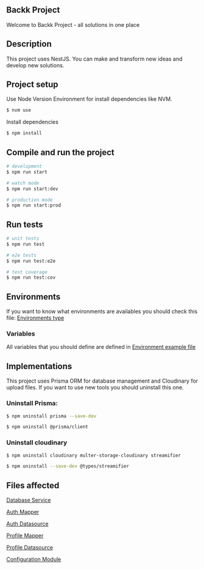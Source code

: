 ## Backk Project

<p>Welcome to Backk Project - all solutions in one place</p>

## Description

This project uses NestJS. You can make and transform new ideas and develop new solutions.

## Project setup

Use Node Version Environment for install dependencies like NVM.

```bash
$ nvm use
```

Install dependencies

```bash
$ npm install
```

## Compile and run the project

```bash
# development
$ npm run start

# watch mode
$ npm run start:dev

# production mode
$ npm run start:prod
```

## Run tests

```bash
# unit tests
$ npm run test

# e2e tests
$ npm run test:e2e

# test coverage
$ npm run test:cov
```

## Environments
If you want to know what environments are availables you should check this file: [Environments type](src/configuration/environment/environment.type.ts)

### Variables
All variables that you should define are defined in [Environment example file](.env.example)

## Implementations

This project uses Prisma ORM for database management and Cloudinary for upload files. If you want to use new tools you should uninstall this one.

### Uninstall Prisma:

````bash
$ npm uninstall prisma --save-dev

$ npm uninstall @prisma/client
````

### Uninstall cloudinary

````bash
$ npm uninstall cloudinary multer-storage-cloudinary streamifier

$ npm uninstall --save-dev @types/streamifier
````

## Files affected

[Database Service](src/configuration/database/database.service.ts)

[Auth Mapper](src/modules/auth/infraestructure/mappers/auth.mapper.ts)

[Auth Datasource](src/modules/auth/infraestructure/datasources/auth-prisma.datasource.ts)

[Profile Mapper](src/modules/profile/infraestructure/mappers/profile.mapper.ts)

[Profile Datasource](src/modules/profile/infraestructure/datasources/profile-prisma.datasource.ts)

[Configuration Module](src/configuration/configuration.module.ts)

